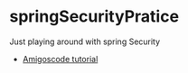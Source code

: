 # springSecurityPratice
Just playing around with spring Security

- [Amigoscode tutorial](https://youtu.be/VVn9OG9nfH0)

